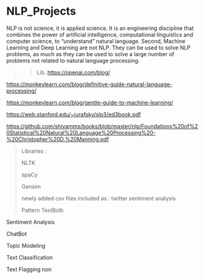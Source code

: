 # NLP_Projects
 NLP is not science, it is applied science. It is an engineering discipline that combines the power of artificial intelligence, computational linguistics and computer science, to “understand” natural language. Second, Machine Learning and Deep Learning are not NLP. They can be used to solve NLP problems, as much as they can be used to solve a large number of problems not related to natural language processing.
 
>> Lib.
https://openai.com/blog/

https://monkeylearn.com/blog/definitive-guide-natural-language-processing/

https://monkeylearn.com/blog/gentle-guide-to-machine-learning/

https://web.stanford.edu/~jurafsky/slp3/ed3book.pdf

https://github.com/shivamms/books/blob/master/nlp/Foundations%20of%20Statistical%20Natural%20Language%20Processing%20-%20Christopher%20D.%20Manning.pdf

>Libraries :
>
>NLTK
>
>spaCy
>
>Gensim
>
>newly added csv files included as :
>twitter sentiment analysis
>
>Pattern
>TextBolb
>
Sentiment Analysis
>
ChatBot
>
Topic Modeling

Text Classification

Text Flagging
 non
